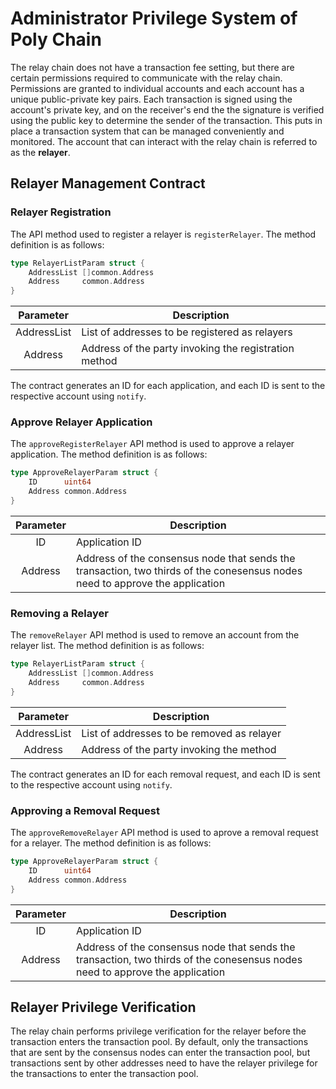 # Administrator Privilege System of Poly Chain

The relay chain does not have a transaction fee setting, but there are certain permissions required to communicate with the relay chain. Permissions are granted to individual accounts and each account has a unique public-private key pairs. Each transaction is signed using the account's private key, and on the receiver's end the the signature is verified using the public key to determine the sender of the transaction. This puts in place a transaction system that can be managed conveniently and monitored. The account that can interact with the relay chain is referred to as the **relayer**.

## Relayer Management Contract

### Relayer Registration

The API method used to register a relayer is `registerRelayer`. The method definition is as follows:

```go
type RelayerListParam struct {
	AddressList []common.Address
	Address     common.Address
}
```

|  Parameter  | Description                                           |
| :---------: | ----------------------------------------------------- |
| AddressList | List of addresses to be registered as relayers        |
|   Address   | Address of the party invoking the registration method |

The contract generates an ID for each application, and each ID is sent to the respective account using `notify`. 

### Approve Relayer Application

The `approveRegisterRelayer` API method is used to approve a relayer application. The method definition is as follows:

```go
type ApproveRelayerParam struct {
	ID      uint64
	Address common.Address
}
```

| Parameter | Description                                                                                                                  |
| :-------: | ---------------------------------------------------------------------------------------------------------------------------- |
|    ID     | Application ID                                                                                                               |
|  Address  | Address of the consensus node that sends the transaction, two thirds of the conesensus nodes need to approve the application |

### Removing a Relayer

The `removeRelayer` API method is used to remove an account from the relayer list. The method definition is as follows:

```go
type RelayerListParam struct {
	AddressList []common.Address
	Address     common.Address
}
```

|  Parameter  | Description                                |
| :---------: | ------------------------------------------ |
| AddressList | List of addresses to be removed as relayer |
|   Address   | Address of the party invoking the method   |

The contract generates an ID for each removal request, and each ID is sent to the respective account using `notify`. 

### Approving a Removal Request

The `approveRemoveRelayer` API method is used to aprove a removal request for a relayer. The method definition is as follows:

```go
type ApproveRelayerParam struct {
	ID      uint64
	Address common.Address
}
```

| Parameter | Description                                                                                                                  |
| :-------: | ---------------------------------------------------------------------------------------------------------------------------- |
|    ID     | Application ID                                                                                                               |
|  Address  | Address of the consensus node that sends the transaction, two thirds of the conesensus nodes need to approve the application |


## Relayer Privilege Verification

The relay chain performs privilege verification for the relayer before the transaction enters the transaction pool. By default, only the transactions that are sent by the consensus nodes can enter the transaction pool, but transactions sent by other addresses need to have the relayer privilege for the transactions to enter the transaction pool. 